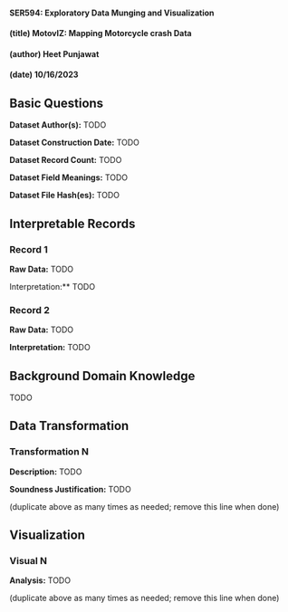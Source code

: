 #### SER594: Exploratory Data Munging and Visualization
#### (title) MotovIZ: Mapping Motorcycle crash Data
#### (author) Heet Punjawat 
#### (date) 10/16/2023

## Basic Questions
**Dataset Author(s):** TODO

**Dataset Construction Date:** TODO

**Dataset Record Count:** TODO

**Dataset Field Meanings:** TODO

**Dataset File Hash(es):** TODO

## Interpretable Records
### Record 1
**Raw Data:** TODO

Interpretation:** TODO

### Record 2
**Raw Data:** TODO

**Interpretation:** TODO

## Background Domain Knowledge
TODO

## Data Transformation
### Transformation N
**Description:** TODO

**Soundness Justification:** TODO

(duplicate above as many times as needed; remove this line when done)


## Visualization
### Visual N
**Analysis:** TODO

(duplicate above as many times as needed; remove this line when done)